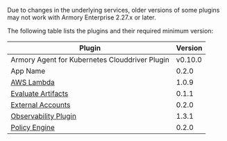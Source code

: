 Due to changes in the underlying services, older versions of some plugins may not work with Armory Enterprise 2.27.x or later. 

The following table lists the plugins and their required minimum version:

|  Plugin |  Version  |
|---------|-----------|
| Armory Agent for Kubernetes Clouddriver Plugin | v0.10.0 | 
| App Name | 0.2.0 | 
| [AWS Lambda](https://github.com/spinnaker-plugins/aws-lambda-deployment-plugin-spinnaker/releases) | 1.0.9   |
| [Evaluate Artifacts](https://github.com/armory-plugins/evaluate-artifacts-releases/releases) | 0.1.1 |
| [External Accounts](https://github.com/armory-plugins/external-accounts/releases) | 0.2.0 |
| [Observability Plugin](https://github.com/armory-plugins/armory-observability-plugin/releases) | 1.3.1 | 
| [Policy Engine](https://github.com/armory-plugins/policy-engine-releases/releases) | 0.2.0 |
